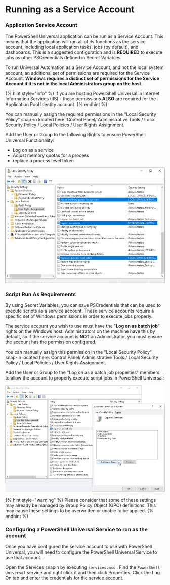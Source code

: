 # Running as a Service Account

### Application Service Account

The PowerShell Universal application can be run as a Service Account. This means that the application will run all of its functions as the service account, including local application tasks, jobs (by default), and dashboards. This is a suggested configuration and is **REQUIRED** to execute jobs as other PSCredentials defined in Secret Variables.

To run Universal Automation as a Service Account, and not the local system account, an additional set of permissions are required for the Service Account. **Windows requires a distinct set of permissions for the Service Account if it is not in the local Administrators group on the host.**

{% hint style="info" %}
If you are hosting PowerShell Universal in Internet Information Services (IIS) - these permissions **ALSO** are required for the Application Pool Identity account.
{% endhint %}

You can manually assign the required permissions in the "Local Security Policy" snap-in located here: Control Panel/ Administrative Tools / Local Security Policy / Local Policies / User Rights Assignment.&#x20;

Add the User or Group to the following Rights to ensure PowerShell Universal Functionality:

* Log on as a service
* Adjust memory quotas for a process
* replace a process level token

![Local Security Policy User Rights Assignments for Service](<../.gitbook/assets/image (194).png>)

### Script Run As Requirements

By using Secret Variables, you can save PSCredentials that can be used to execute scripts as a service account. These service accounts require a specific set of Windows permissions in order to execute jobs properly.

The service account you wish to use must have the "**Log on as batch job**" rights on the Windows host. Administrators on the machine have this by default, so if the service account is **NOT** an Administrator, you must ensure the account has the permission configured.

You can manually assign this permission in the "Local Security Policy" snap-in located here: Control Panel/ Administrative Tools / Local Security Policy / Local Policies / User Rights Assignment.&#x20;

Add the User or Group to the "Log on as a batch job properties" members to allow the account to properly execute script jobs in PowerShell Universal:

![Local Security Policy User Rights Assignments for Run As](<../.gitbook/assets/image (353).png>)

{% hint style="warning" %}
Please consider that some of these settings may already be managed by Group Policy Object (GPO) definitions. This may cause these settings to be overwritten or unable to be applied.
{% endhint %}

### Configuring a PowerShell Universal Service to run as the account

Once you have configured the service account to use with PowerShell Universal, you will need to configure the PowerShell Universal Service to use that account.&#x20;

Open the Services snapin by executing `services.msc` . Find the `PowerShell Universal` service and right click it and then click Properties. Click the Log On tab and enter the credentials for the service account.&#x20;
